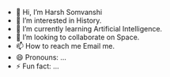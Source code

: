 - 👋 Hi, I’m Harsh Somvanshi
- 👀 I’m interested in History.
- 🌱 I’m currently learning Artificial Intelligence.
- 💞️ I’m looking to collaborate on Space.
- 📫 How to reach me Email me.
- 😄 Pronouns: ...
- ⚡ Fun fact: ...

<!---
HarshSomvanshi/HarshSomvanshi is a ✨ special ✨ repository because its `README.md` (this file) appears on your GitHub profile.
You can click the Preview link to take a look at your changes.
--->
